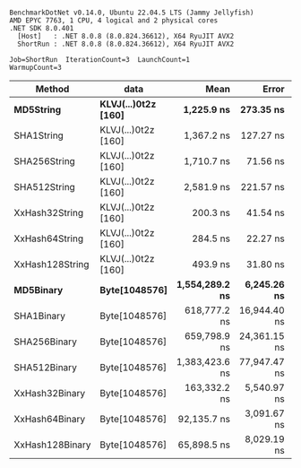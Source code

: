 ```

BenchmarkDotNet v0.14.0, Ubuntu 22.04.5 LTS (Jammy Jellyfish)
AMD EPYC 7763, 1 CPU, 4 logical and 2 physical cores
.NET SDK 8.0.401
  [Host]   : .NET 8.0.8 (8.0.824.36612), X64 RyuJIT AVX2
  ShortRun : .NET 8.0.8 (8.0.824.36612), X64 RyuJIT AVX2

Job=ShortRun  IterationCount=3  LaunchCount=1  
WarmupCount=3  

```
| Method          | data                | Mean           | Error        | StdDev      | Min            | Max            | Gen0   | Allocated |
|---------------- |-------------------- |---------------:|-------------:|------------:|---------------:|---------------:|-------:|----------:|
| **MD5String**       | **KLVJ(...)0t2z [160]** |     **1,225.9 ns** |    **273.35 ns** |    **14.98 ns** |     **1,217.1 ns** |     **1,243.2 ns** | **0.0134** |    **1128 B** |
| SHA1String      | KLVJ(...)0t2z [160] |     1,367.2 ns |    127.27 ns |     6.98 ns |     1,362.0 ns |     1,375.1 ns | 0.0153 |    1416 B |
| SHA256String    | KLVJ(...)0t2z [160] |     1,710.7 ns |     71.56 ns |     3.92 ns |     1,706.2 ns |     1,713.5 ns | 0.0210 |    1856 B |
| SHA512String    | KLVJ(...)0t2z [160] |     2,581.9 ns |    221.57 ns |    12.15 ns |     2,568.3 ns |     2,591.8 ns | 0.0381 |    3240 B |
| XxHash32String  | KLVJ(...)0t2z [160] |       200.3 ns |     41.54 ns |     2.28 ns |       198.8 ns |       202.9 ns | 0.0069 |     584 B |
| XxHash64String  | KLVJ(...)0t2z [160] |       284.5 ns |     22.27 ns |     1.22 ns |       283.2 ns |       285.5 ns | 0.0086 |     728 B |
| XxHash128String | KLVJ(...)0t2z [160] |       493.9 ns |     31.80 ns |     1.74 ns |       491.9 ns |       495.3 ns | 0.0134 |    1128 B |
| **MD5Binary**       | **Byte[1048576]**       | **1,554,289.2 ns** |  **6,245.26 ns** |   **342.32 ns** | **1,553,997.3 ns** | **1,554,666.0 ns** |      **-** |      **41 B** |
| SHA1Binary      | Byte[1048576]       |   618,777.2 ns | 16,944.40 ns |   928.78 ns |   617,858.5 ns |   619,715.7 ns |      - |      49 B |
| SHA256Binary    | Byte[1048576]       |   659,798.9 ns | 24,361.15 ns | 1,335.32 ns |   658,549.2 ns |   661,205.9 ns |      - |      57 B |
| SHA512Binary    | Byte[1048576]       | 1,383,423.6 ns | 77,947.47 ns | 4,272.56 ns | 1,380,523.4 ns | 1,388,330.0 ns |      - |      89 B |
| XxHash32Binary  | Byte[1048576]       |   163,332.2 ns |  5,540.97 ns |   303.72 ns |   163,149.3 ns |   163,682.8 ns |      - |      32 B |
| XxHash64Binary  | Byte[1048576]       |    92,135.7 ns |  3,091.67 ns |   169.46 ns |    91,972.7 ns |    92,310.9 ns |      - |      32 B |
| XxHash128Binary | Byte[1048576]       |    65,898.5 ns |  8,029.19 ns |   440.11 ns |    65,641.4 ns |    66,406.7 ns |      - |      40 B |
